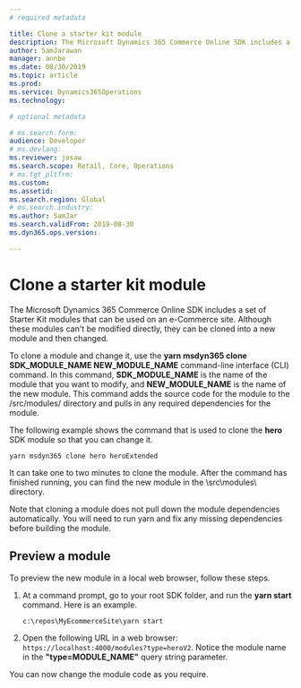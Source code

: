 ```yaml
---
# required metadata

title: Clone a starter kit module
description: The Microsoft Dynamics 365 Commerce Online SDK includes a set of Starter Kit modules that can be used on an e-Commerce site. Although these modules can't be modified directly, they can be cloned into a new module and then changed.
author: SamJarawan
manager: annbe
ms.date: 08/30/2019
ms.topic: article
ms.prod: 
ms.service: Dynamics365Operations
ms.technology: 

# optional metadata

# ms.search.form: 
audience: Developer
# ms.devlang: 
ms.reviewer: josaw
ms.search.scope: Retail, Core, Operations
# ms.tgt_pltfrm: 
ms.custom: 
ms.assetid: 
ms.search.region: Global
# ms.search.industry: 
ms.author: SamJar
ms.search.validFrom: 2019-08-30
ms.dyn365.ops.version: 

---
```

# Clone a starter kit module
The Microsoft Dynamics 365 Commerce Online SDK includes a set of Starter Kit modules that can be used on an e-Commerce site. Although these modules can't be modified directly, they can be cloned into a new module and then changed.

To clone a module and change it, use the **yarn msdyn365 clone SDK\_MODULE\_NAME NEW\_MODULE\_NAME** command-line interface (CLI) command. In this command, **SDK\_MODULE\_NAME** is the name of the module that you want to modify, and **NEW\_MODULE\_NAME** is the name of the new module. This command adds the source code for the module to the /src/modules/ directory and pulls in any required dependencies for the module.

The following example shows the command that is used to clone the **hero** SDK module so that you can change it.

```
yarn msdyn365 clone hero heroExtended
```

It can take one to two minutes to clone the module. After the command has finished running, you can find the new module in the \\src\\modules\\ directory.

Note that cloning a module does not pull down the module dependencies automatically. You will need to run yarn and fix any missing dependencies before building the module.

## Preview a module

To preview the new module in a local web browser, follow these steps.

1. At a command prompt, go to your root SDK folder, and run the **yarn start** command. Here is an example.

    ```
    c:\repos\MyEcommerceSite\yarn start
    ```

2. Open the following URL in a web browser: `https://localhost:4000/modules?type=heroV2`. Notice the module name in the **"type=MODULE\_NAME"** query string parameter.

You can now change the module code as you require.
